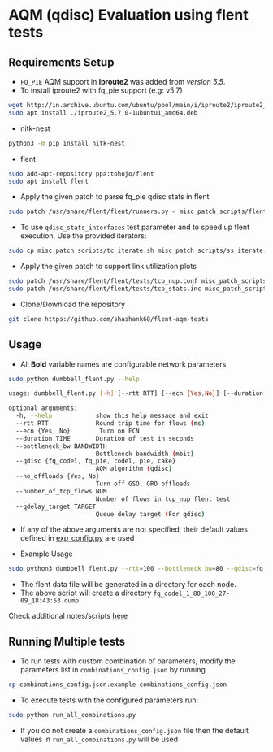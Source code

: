 #  AQM (qdisc) Evaluation using flent tests

## Requirements Setup

* `FQ_PIE` AQM support in **iproute2** was added from _version 5.5_.
* To install iproute2 with fq_pie support (e.g: v5.7)

```bash
wget http://in.archive.ubuntu.com/ubuntu/pool/main/i/iproute2/iproute2_5.7.0-1ubuntu1_amd64.deb
sudo apt install ./iproute2_5.7.0-1ubuntu1_amd64.deb
```

* nitk-nest

```bash
python3 -m pip install nitk-nest
```

* flent

```bash
sudo add-apt-repository ppa:tohojo/flent
sudo apt install flent
```

* Apply the given patch to parse fq_pie qdisc stats in flent
```bash
sudo patch /usr/share/flent/flent/runners.py < misc_patch_scripts/flent_runners_fq_pie.diff
```

* To use `qdisc_stats_interfaces` test parameter and to speed up flent execution, Use the provided iterators:

```bash
sudo cp misc_patch_scripts/tc_iterate.sh misc_patch_scripts/ss_iterate.sh /usr/share/flent/flent/scripts/
```

* Apply the given patch to support link utilization plots

```bash
sudo patch /usr/share/flent/flent/tests/tcp_nup.conf misc_patch_scripts/tcp_nup.conf.diff
sudo patch /usr/share/flent/flent/tests/tcp_stats.inc misc_patch_scripts/tcp_stats.inc.diff
```

* Clone/Download the repository

```bash
git clone https://github.com/shashank68/flent-aqm-tests
```


## Usage

* All **Bold** variable names are configurable network parameters

```bash
sudo python dumbbell_flent.py --help

usage: dumbbell_flent.py [-h] [--rtt RTT] [--ecn {Yes,No}] [--duration TIME] [--bottleneck_bw BANDWIDTH] [--qdisc {fq_codel,fq_pie,codel,pie,cake}] [--no_offloads {Yes,No}] [--number_of_tcp_flows NUM] [--qdelay_target TARGET]

optional arguments:
  -h, --help            show this help message and exit
  --rtt RTT             Round trip time for flows (ms)
  --ecn {Yes, No}        Turn on ECN
  --duration TIME       Duration of test in seconds
  --bottleneck_bw BANDWIDTH
                        Bottleneck bandwidth (mbit)
  --qdisc {fq_codel, fq_pie, codel, pie, cake}
                        AQM algorithm (qdisc)
  --no_offloads {Yes, No}
                        Turn off GSO, GRO offloads
  --number_of_tcp_flows NUM
                        Number of flows in tcp_nup flent test
  --qdelay_target TARGET
                        Queue delay target (For qdisc)
```
* If any of the above arguments are not specified, their default values defined in [exp_config.py](./exp_config.py) are used

* Example Usage 
```bash
sudo python3 dumbbell_flent.py --rtt=100 --bottleneck_bw=80 --qdisc=fq_codel --ecn=No --no_offloads=Yes
```
* The flent data file will be generated in a directory for each node.
* The above script will create a directory `fq_codel_1_80_100_27-09_18:43:53.dump`


Check additional notes/scripts [here](./misc_patch_scripts/)


## Running Multiple tests

* To run tests with custom combination of parameters, modify the parameters list in `combinations_config.json` by running
```bash
cp combinations_config.json.example combinations_config.json
```

* To execute tests with the configured parameters run:
```bash
sudo python run_all_combinations.py
```
* If you do not create a `combinations_config.json` file then the default values in `run_all_combinations.py` will be used

